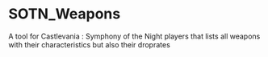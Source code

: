 # SOTN_Weapons
A tool for Castlevania : Symphony of the Night players that lists all weapons with their characteristics but also their droprates

